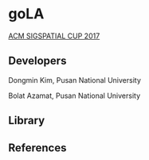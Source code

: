 # goLA
[ACM SIGSPATIAL CUP 2017](http://sigspatial2017.sigspatial.org/giscup2017/)

## Developers

Dongmin Kim, Pusan National University


Bolat Azamat, Pusan National University


## Library

## References
